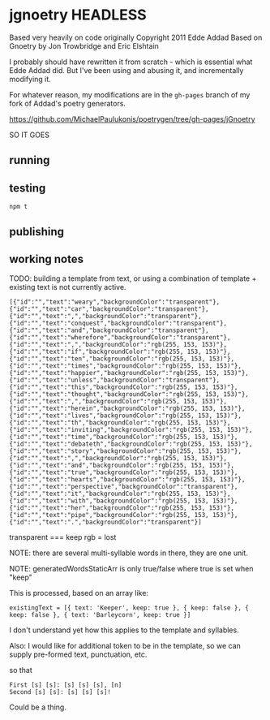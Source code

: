 # jgnoetry HEADLESS

 Based very heavily on code originally Copyright 2011 Edde Addad
 Based on Gnoetry by Jon Trowbridge and Eric Elshtain

I probably should have rewritten it from scratch - which is essential what Edde Addad did.
But I've been using and abusing it, and incrementally modifying it.

For whatever reason, my modifications are in the `gh-pages` branch of my fork of Addad's poetry generators.

https://github.com/MichaelPaulukonis/poetrygen/tree/gh-pages/jGnoetry

SO IT GOES

## running


## testing
`npm t`

## publishing


## working notes
TODO: building a template from text, or using a combination of template + existing text is not currently active.


```
[{"id":"","text":"weary","backgroundColor":"transparent"},{"id":"","text":"car","backgroundColor":"transparent"},{"id":"","text":",","backgroundColor":"transparent"},{"id":"","text":"conquest","backgroundColor":"transparent"},{"id":"","text":"and","backgroundColor":"transparent"},{"id":"","text":"wherefore","backgroundColor":"transparent"},{"id":"","text":",","backgroundColor":"rgb(255, 153, 153)"},{"id":"","text":"if","backgroundColor":"rgb(255, 153, 153)"},{"id":"","text":"ten","backgroundColor":"rgb(255, 153, 153)"},{"id":"","text":"times","backgroundColor":"rgb(255, 153, 153)"},{"id":"","text":"happier","backgroundColor":"rgb(255, 153, 153)"},{"id":"","text":"unless","backgroundColor":"transparent"},{"id":"","text":"this","backgroundColor":"rgb(255, 153, 153)"},{"id":"","text":"thought","backgroundColor":"rgb(255, 153, 153)"},{"id":"","text":",","backgroundColor":"rgb(255, 153, 153)"},{"id":"","text":"herein","backgroundColor":"rgb(255, 153, 153)"},{"id":"","text":"lives","backgroundColor":"rgb(255, 153, 153)"},{"id":"","text":"th","backgroundColor":"rgb(255, 153, 153)"},{"id":"","text":"inviting","backgroundColor":"rgb(255, 153, 153)"},{"id":"","text":"time","backgroundColor":"rgb(255, 153, 153)"},{"id":"","text":"debateth","backgroundColor":"rgb(255, 153, 153)"},{"id":"","text":"story","backgroundColor":"rgb(255, 153, 153)"},{"id":"","text":",","backgroundColor":"rgb(255, 153, 153)"},{"id":"","text":"and","backgroundColor":"rgb(255, 153, 153)"},{"id":"","text":"true","backgroundColor":"rgb(255, 153, 153)"},{"id":"","text":"hearts","backgroundColor":"rgb(255, 153, 153)"},{"id":"","text":"perspective","backgroundColor":"transparent"},{"id":"","text":"it","backgroundColor":"rgb(255, 153, 153)"},{"id":"","text":"with","backgroundColor":"rgb(255, 153, 153)"},{"id":"","text":"her","backgroundColor":"rgb(255, 153, 153)"},{"id":"","text":"pipe","backgroundColor":"rgb(255, 153, 153)"},{"id":"","text":".","backgroundColor":"transparent"}]
```

transparent === keep
rgb = lost

NOTE: there are several multi-syllable words in there, they are one unit.

NOTE: generatedWordsStaticArr is only true/false 
where true is set when "keep"

This is processed, based on an array like:

`existingText = [{ text: 'Keeper', keep: true }, { keep: false }, { keep: false }, { text: 'Barleycorn', keep: true }]`

I don't understand yet how this applies to the template and syllables.

Also: I would like for additional token to be in the template, so we can supply pre-formed text, punctuation, etc.

so that

```
First [s] [s]: [s] [s] [s], [n]
Second [s] [s]: [s] [s] [s]!
```

Could be a thing.